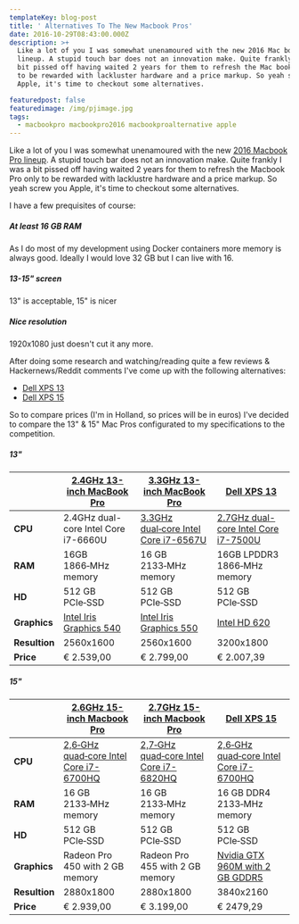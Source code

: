 ```yaml
---
templateKey: blog-post
title: ' Alternatives To The New Macbook Pros'
date: 2016-10-29T08:43:00.000Z
description: >+
  Like a lot of you I was somewhat unenamoured with the new 2016 Mac book Pro
  lineup. A stupid touch bar does not an innovation make. Quite frankly I was a
  bit pissed off having waited 2 years for them to refresh the Mac book Pro only
  to be rewarded with lackluster hardware and a price markup. So yeah screw you
  Apple, it's time to checkout some alternatives.

featuredpost: false
featuredimage: /img/pjimage.jpg
tags:
  - macbookpro macbookpro2016 macbookproalternative apple
---
```

Like a lot of you I was somewhat unenamoured with the new [2016 Macbook Pro lineup](https://www.apple.com/newsroom/2016/10/apple-unveils-groundbreaking-new-macbook-pro.html). A stupid touch bar does not an innovation make. Quite frankly I was a bit pissed off having waited 2 years for them to refresh the Macbook Pro only to be rewarded with lacklustre hardware and a price markup. So yeah screw you Apple, it's time to checkout some alternatives.

I have a few prequisites of course: 

##### At least 16 GB RAM 
As I do most of my development using Docker containers more memory is always good. Ideally I would love 32 GB but I can live with 16. 

##### 13-15" screen 
13" is acceptable, 15" is nicer 

##### Nice resolution 
1920x1080 just doesn't cut it any more. 

After doing some research and watching/reading quite a few reviews & Hackernews/Reddit comments I've come up with the following alternatives: 

* [Dell XPS 13](http://www.dell.com/en-us/shop/productdetails/xps-13-9350-laptop) 
* [Dell XPS 15](http://www.dell.com/en-us/shop/productdetails/xps-15-9550-laptop) 

So to compare prices (I'm in Holland, so prices will be in euros) I've decided to compare the 13" & 15" Mac Pros configurated to my specifications to the competition. 

##### 13"
|| [2.4GHz 13-inch MacBook Pro](https://www.apple.com/macbook-pro/specs/#gallery-navigation-13-inch) | [3.3GHz 13-inch MacBook Pro](https://www.apple.com/macbook-pro/specs/#gallery-navigation-13-inch) | [Dell XPS 13](http://www.dell.com/en-us/shop/productdetails/xps-13-9350-laptop) |
|--- | --- | --- | --- |
| **CPU** | 2.4GHz dual-core Intel Core  i7-6660U | [3.3GHz dual‑core Intel Core i7-6567U](https://www.cpubenchmark.net/cpu.php?cpu=Intel+Core+i7-6567U+%40+3.30GHz) | [2.7GHz dual-core Intel Core i7-7500U](https://www.cpubenchmark.net/cpu.php?cpu=Intel+Core+i7-7500U+%40+2.70GHz&id=2863) |
| **RAM** | 16GB 1866‑MHz memory | 16 GB 2133‑MHz memory | 16GB LPDDR3 1866‑MHz memory |
| **HD** | 512 GB PCIe‑SSD | 512 GB PCIe‑SSD | 512 GB PCIe‑SSD |
| **Graphics** | [Intel Iris Graphics 540](http://www.videocardbenchmark.net/gpu.php?gpu=Intel+Iris+540) | [Intel Iris Graphics 550](http://www.videocardbenchmark.net/gpu.php?gpu=Intel+Iris+550) | [Intel HD 620](http://www.videocardbenchmark.net/gpu.php?gpu=Intel+HD+620&id=3592) |
| **Resultion** | 2560x1600 | 2560x1600 | 3200x1800 |
| **Price** | &euro; 2.539,00 | &euro; 2.799,00 | &euro; 2.007,39 |

##### 15"
|| [2.6GHz 15-inch Macbook Pro](https://www.apple.com/macbook-pro/specs/#gallery-navigation-15-inch) | [2.7GHz 15-inch Macbook Pro](https://www.apple.com/macbook-pro/specs/#gallery-navigation-15-inch) | [Dell XPS 15](http://www.dell.com/en-us/shop/productdetails/xps-15-9550-laptop) |
|--- | --- | --- | --- |
| **CPU** | [2,6‑GHz quad‑core Intel Core i7-6700HQ](https://www.cpubenchmark.net/cpu.php?cpu=Intel+Core+i7-6700HQ+%40+2.60GHz) | [2,7‑GHz quad‑core Intel Core i7-6820HQ](https://www.cpubenchmark.net/cpu.php?cpu=Intel+Core+i7-6820HQ+%40+2.70GHz&id=2659) | [2,6‑GHz quad‑core Intel Core i7-6700HQ](https://www.cpubenchmark.net/cpu.php?cpu=Intel+Core+i7-6700HQ+%40+2.60GHz) |
| **RAM** | 16 GB 2133‑MHz memory | 16 GB 2133‑MHz memory | 16 GB DDR4 2133‑MHz memory |
| **HD** | 512 GB PCIe‑SSD | 512 GB PCIe‑SSD | 512 GB PCIe‑SSD |
| **Graphics** | Radeon Pro 450 with 2 GB memory | Radeon Pro 455 with 2 GB memory | [Nvidia GTX 960M with 2 GB GDDR5](http://www.videocardbenchmark.net/gpu.php?gpu=GeForce+GTX+960M) |
| **Resultion** | 2880x1800 | 2880x1800 | 3840x2160 |
| **Price** | &euro; 2.939,00 | &euro; 3.199,00 | &euro; 2479,29 |
